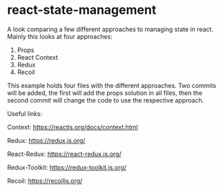 # react-state-management

A look comparing a few different approaches to managing state in react. Mainly this looks at four approaches:
  1. Props
  2. React Context
  3. Redux
  4. Recoil
  
This example holds four files with the different approaches. Two commits will be added, the first will add the props
solution in all files, then the second commit will change the code to use the respective approach.   

Useful links:

Context: https://reactjs.org/docs/context.html

Redux: https://redux.js.org/

React-Redux: https://react-redux.js.org/

Redux-Toolkit: https://redux-toolkit.js.org/

Recoil: https://recoiljs.org/
